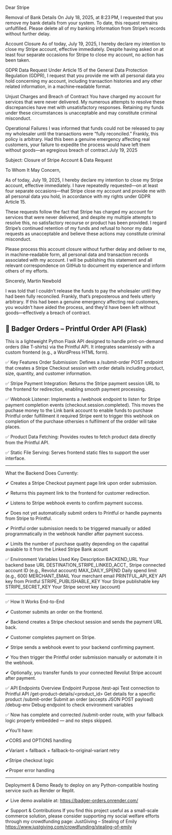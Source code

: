 Dear Stripe 

Removal of Bank Details
On July 18, 2025, at 8:23 PM, I requested that you remove my bank details from your system. To date, this request remains unfulfilled. Please delete all of my banking information from Stripe’s records without further delay.

Account Closure
As of today, July 19, 2025, I hereby declare my intention to close my Stripe account, effective immediately. Despite having asked on at least four separate occasions for Stripe to close my account, no action has been taken.

GDPR Data Request
Under Article 15 of the General Data Protection Regulation (GDPR), I request that you provide me with all personal data you hold concerning my account, including transaction histories and any other related information, in a machine‑readable format.

Unjust Charges and Breach of Contract
You have charged my account for services that were never delivered. My numerous attempts to resolve these discrepancies have met with unsatisfactory responses. Retaining my funds under these circumstances is unacceptable and may constitute criminal misconduct.

Operational Failures
I was informed that funds could not be released to pay my wholesaler until the transactions were “fully reconciled.” Frankly, this policy is arbitrary. Had this been a genuine emergency affecting real customers, your failure to expedite the process would have left them without goods—an egregious breach of contract.July 19, 2025

Subject: Closure of Stripe Account & Data Request

To Whom It May Concern,

As of today, July 19, 2025, I hereby declare my intention to close my Stripe account, effective immediately. I have repeatedly requested—on at least four separate occasions—that Stripe close my account and provide me with all personal data you hold, in accordance with my rights under GDPR Article 15.

These requests follow the fact that Stripe has charged my account for services that were never delivered, and despite my multiple attempts to resolve this, no satisfactory recourse or product has been provided. I regard Stripe’s continued retention of my funds and refusal to honor my data requests as unacceptable and believe these actions may constitute criminal misconduct.

Please process this account closure without further delay and deliver to me, in machine‐readable form, all personal data and transaction records associated with my account. I will be publishing this statement and all relevant correspondence on GitHub to document my experience and inform others of my efforts.

Sincerely,
Martin Newbold

I was told that I couldn’t release the funds to pay the wholesaler until they had been fully reconciled. Frankly, that’s preposterous and feels utterly arbitrary. If this had been a genuine emergency affecting real customers, you wouldn’t have aided the process, and they’d have been left without goods—effectively a breach of contract.

🦡 Badger Orders – Printful Order API (Flask)
--------------------------------------------------------------------------
This is a lightweight Python Flask API designed to handle print-on-demand orders (like T-shirts) via the Printful API. It integrates seamlessly with a custom frontend (e.g., a WordPress HTML form).

✅ Key Features
Order Submission:
Defines a /submit-order POST endpoint that creates a Stripe Checkout session with order details including product, size, quantity, and customer information.

✅ Stripe Payment Integration:
Returns the Stripe payment session URL to the frontend for redirection, enabling smooth payment processing.

✅ Webhook Listener:
Implements a /webhook endpoint to listen for Stripe payment completion events (checkout.session.completed). This moves the puchase money to the Link bank account to enable  funds to purchase Printful order fulfillment it required Stripe eent to trigger this webhook on completion of the purchase  othersies n fulfilment of the ordder will take places.

✅ Product Data Fetching:
Provides routes to fetch product data directly from the Printful API.

✅ Static File Serving:
Serves frontend static files to support the user interface.

--------------------------------------------------------------------------

What the Backend Does Currently:

✔ Creates a Stripe Checkout payment page link upon order submission.

✔ Returns this payment link to the frontend for customer redirection.

✔ Listens to Stripe webhook events to confirm payment success.

✔ Does not yet automatically submit orders to Printful or handle payments from Stripe to Printful.

✔ Printful order submission needs to be triggered manually or added programmatically in the webhook handler after payment success.

✔ Limits the number of purchase quatity depending on the capatital avaiable to it from the Linked Stripe Bank acount 

✅ Environment Variables Used
Key	Description
BACKEND_URL	Your backend base URL
DESTINATION_STRIPE_LINKED_ACCT_	Stripe connected account ID (e.g., Revolut account)
MAX_DAILY_SPEND	Daily spend limit (e.g., 600)
MERCHANT_EMAIL	Your merchant email
PRINTFUL_API_KEY	API key from Printful
STRIPE_PUBLISHABLE_KEY	Your Stripe publishable key
STRIPE_SECRET_KEY	Your Stripe secret key (account)

--------------------------------------------------------------------------

✅ How It Works End-to-End

✔ Customer submits an order on the frontend.

✔ Backend creates a Stripe checkout session and sends the payment URL back.

✔ Customer completes payment on Stripe.

✔ Stripe sends a webhook event to your backend confirming payment.

✔ You then trigger the Printful order submission manually or automate it in the webhook.

✔ Optionally, you transfer funds to your connected Revolut Stripe account after payment.

✅ API Endpoints Overview
Endpoint	Purpose
/test-api	Test connection to Printful API
/get-product-details/<product_id>	Get details for a specific product
/submit-order	Submit an order (accepts JSON POST payload)
/debug-env	Debug endpoint to check environment variables


✅ Now has complete and corrected /submit-order route, with your fallback logic properly embedded — and no steps skipped.

✔You’ll have:

✔CORS and OPTIONS handling

✔Variant + fallback + fallback-to-original-variant retry

✔Stripe checkout logic

✔Proper error handling


--------------------------------------------------------------------------

Deployment & Demo
Ready to deploy on any Python-compatible hosting service such as Render or Replit.

✔ Live demo available at: https://badger-orders.onrender.com/

✔ Support & Contributions
If you find this project useful as a small-scale commerce solution, please consider supporting my social welfare efforts through my crowdfunding page:
JustGiving – Stealing of Emily https://www.justgiving.com/crowdfunding/stealing-of-emily




